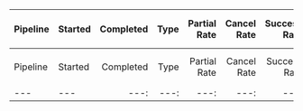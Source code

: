 |Pipeline|Started|Completed|Type|Partial Rate|Cancel Rate|Success Rate|Failed Rate|Run Count|Avg Duration|Avg Queue Time|Avg Run Time|Analytics URL|
|--- |--- |---: |---: |---: |---: |---: |---: |---: |---: |--- |---: |---: |
|Pipeline|Started|Completed|Type|Partial Rate|Cancel Rate|Success Rate|Failed Rate|Run Count|Avg Duration|Avg Queue Time|Avg Run Time|Analytics URL|
|--- |--- |---: |---: |---: |---: |---: |---: |---: |---: |--- |---: |---: |
